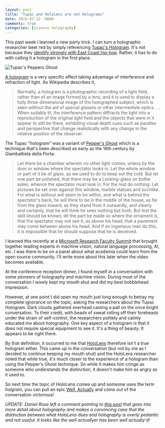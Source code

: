 ```yaml
---
layout: post
title: "Tupac and HoloLens are not Holograms"
date: 2015-07-12 -0800
comments: true
categories: [science holography]
---
```


This past week I learned a new party trick. I can turn a holographic researcher beet red by simply referencing [Tupac's Hologram](http://www.rezin8.com/portfolio/coachella-tupac-shakur-holographic-performance/). It's not because they [identify strongly with East Coast hip-hop](https://en.wikipedia.org/wiki/East_Coast%E2%80%93West_Coast_hip_hop_rivalry). Rather, it has to do with calling it a hologram in the first place.

![Tupac's Peppers Ghost](https://cloud.githubusercontent.com/assets/19977/8639982/09eb02f2-289d-11e5-93d7-84000322ad57.png)

[A hologram](https://en.wikipedia.org/wiki/Holography) is a very specific effect taking advantage of interference and refraction of light. As Wikipedia describes it,

> Normally, a hologram is a photographic recording of a light field, rather than of an image formed by a lens, and it is used to display a fully three-dimensional image of the holographed subject, which is seen without the aid of special glasses or other intermediate optics. 
> ...
> When suitably lit, the interference pattern diffracts the light into a reproduction of the original light field and the objects that were in it appear to still be there, exhibiting visual depth cues such as parallax and perspective that change realistically with any change in the relative position of the observer.

The Tupac "hologram" was a variant of [Pepper's Ghost](https://en.wikipedia.org/wiki/Pepper%27s_ghost) which is a technique that's been described as early as the 16th century by Giambattista della Porta:

> Let there be a chamber wherein no other light comes, unless by the door or window where the spectator looks in. Let the whole window or part of it be of glass, as we used to do to keep out the cold. But let one part be polished, that there may be a Looking-glass on bothe sides, whence the spectator must look in. For the rest do nothing. Let pictures be set over against this window, marble statues and suchlike. For what is without will seem to be within, and what is behind the spectator's back, he will think to be in the middle of the house, as far from the glass inward, as they stand from it outwardly, and clearly and certainly, that he will think he sees nothing but truth. But lest the skill should be known, let the part be made so where the ornament is, that the spectator may not see it, as above his head, that a pavement may come between above his head. And if an ingenious man do this, it is impossible that he should suppose that he is deceived.

I learned this recently at a [Microsoft Research Faculty Summit](http://research.microsoft.com/en-us/um/redmond/events/fs2015/) that brought together leading experts in machine vision, natural language processing, AI, etc. I was there to be on a panel about what academia could learn from the open source community. I'll write more about this later when the video becomes available.

At the conference reception dinner, I found myself in a conversation with some pioneers of holography and machine vision. During most of the conversation I wisely kept my mouth shut and did my best bobblehead impression.

However, at one point I did open my mouth just long enough to betray my complete ignorance on the topic, asking the researchers about the Tupac Hologram. Dark clouds gathered overhead casting a pall on the once bright conversation. To their credit, with beads of sweat rolling off their foreheads under the strain of self-control, the researchers politely and calmly educated me about holography. One key aspect of a hologram is that it does not require special equipment to see it. It's a thing of beauty. It appears to be right there.

By that definition, it occurred to me that [HoloLens](https://www.microsoft.com/microsoft-hololens/en-us) therefore isn't a true hologram either. This came up in the conversation (but not by me as I decided to continue keeping my mouth shut) and the HoloLens researcher noted that while true, it's much closer to the experience of a hologram than using the Pepper's Ghost technique. So while it makes him cringe as someone who understands the distinction, it doesn't make him as angry as it used to.

So next time the topic of HoloLens comes up and someone uses the term _holgram_, you can pull an epic [Well, Actually](http://tirania.org/blog/archive/2011/Feb-17.html) and come out of the conversation victorious!

_UPDATE: Daniel Rose left a comment pointing to [this post](http://doc-ok.org/?p=1172) that goes into more detail about holography and makes a convincing case that the distinction between what HoloLens does and holography is overly pedantic and not useful. It looks like the well actuallyer has been well actually'd!_
